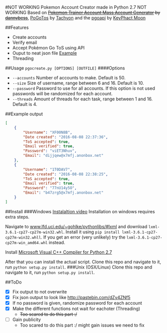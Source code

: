 #NOT WORKING Pokemon Account Creator made in Python 2.7 NOT WORKING
Based on ~~[Pokemon Trainer Account Mass Account Generator](https://github.com/dannybess/PokemonGo-Account-Generator/) by [dannybess](https://github.com/dannybess)~~, [PoGoTos](https://github.com/TachyonRSA/PoGoTos) by [Tachyon](https://github.com/TachyonRSA) and the [pgoapi](https://github.com/keyphact/pgoapi) by [KeyPhact Moon](https://github.com/keyphact)

##Features
* Create accounts
* Verify email
* Accept Pokémon Go ToS using API
* Ouput to neat json file [Example](https://github.com/diksm8/pGo-create/blob/master/README.md#example-output)
* Threading

##Usage
`pgocreate.py [OPTIONS] [OUTFILE]`
####Options
* `--accounts` Number of accounts to make. Default is 50.
* `--size` Size of username, range between 6 and 16. Default is 10.
* `--password` Password to use for all accounts. If this option is not used passwords will be randomized for each account.
* `--threads` Amount of threads for each task, range between 1 and 16. Default is 4.

##Example output
```JSON
[
    {
        "Username": "XF00N8B", 
        "Date created": "2016-08-08 22:37:36", 
        "ToS accepted": true, 
        "Email verified": true, 
        "Password": "viET3Nhuv", 
        "Email": "dijjqew@x7mfj.anonbox.net"
    }, 
    {
        "Username": "1T0DAV7", 
        "Date created": "2016-08-08 22:38:25", 
        "ToS accepted": true, 
        "Email verified": true, 
        "Password": "77nU14y5O", 
        "Email": "b47zrg5@x7mfj.anonbox.net"
    }
]
```

##Install
###Windows
[Instalaltion video](https://u.pomf.is/rnugfa.mp4)
Installation on windows requires extra steps.


Navigate to www.lfd.uci.edu/~gohlke/pythonlibs/#lxml and download `lxml-3.6.1-cp27-cp27m-win32.whl`. Install it using `pip install lxml-3.6.1-cp27-cp27m-win32.whll`. If you get an error (very unlikely) try the `lxml-3.6.1-cp27-cp27m-win_amd64.whl` instead.

Install [Microsoft Visual C++ Compiler for Python 2.7](https://www.microsoft.com/en-us/download/details.aspx?id=44266)

After that you can install the actual script. Clone this repo and navigate to it, run `python setup.py install`.
###Unix (OSX/Linux)
Clone this repo and navigate to it, run `python setup.py install`.


##ToDo
- [X] Fix output to not overwrite
- [X] Fix json output to look like http://pastebin.com/dZy4ZNf5
- [x] If no password is given, randomize password for each account
- [x] Make the different functions not wait for eachoter (Threading)
    - ~~Too scared to do this part :/~~
- [ ] Gain publicity
    - Too scared to do this part :/ might gain issues we need to fix
